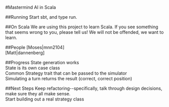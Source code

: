 #Mastermind AI in Scala

##Running
Start sbt, and type run.

##On Scala
We are using this project to learn Scala.  If you see something that seems wrong
to you, please tell us!  We will not be offended, we want to learn.

##People
[Moses|mnn2104]  
[Matt|dannenberg]

##Progress
State generation works  
State is its own case class  
Common Strategy trait that can be passed to the simulator  
Simulating a turn returns the result (correct, correct position)

##Next Steps
Keep refactoring--specifically, talk through design decisions, make sure they
all make sense.  
Start building out a real strategy class